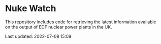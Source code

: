 # Nuke Watch

This repository includes code for retrieving the latest information available on the output of EDF nuclear power plants in the UK.

Last updated: 2022-07-08 15:09